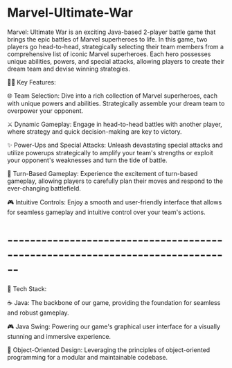 # Marvel-Ultimate-War
Marvel: Ultimate War is an exciting Java-based 2-player battle game that brings the epic battles of Marvel superheroes to life. In this game, two players go head-to-head, strategically selecting their team members from a comprehensive list of iconic Marvel superheroes. Each hero possesses unique abilities, powers, and special attacks, allowing players to create their dream team and devise winning strategies.

🦸‍♂️ Key Features:

🌐 Team Selection: Dive into a rich collection of Marvel superheroes, each with unique powers and abilities. Strategically assemble your dream team to overpower your opponent.

⚔️ Dynamic Gameplay: Engage in head-to-head battles with another player, where strategy and quick decision-making are key to victory.

✨ Power-Ups and Special Attacks: Unleash devastating special attacks and utilize powerups strategically to amplify your team's strengths or exploit your opponent's weaknesses and turn the tide of battle.

🔄 Turn-Based Gameplay: Experience the excitement of turn-based gameplay, allowing players to carefully plan their moves and respond to the ever-changing battlefield.

🎮 Intuitive Controls: Enjoy a smooth and user-friendly interface that allows for seamless gameplay and intuitive control over your team's actions.

# ------------------------------------------------------------------------------

🚀 Tech Stack:

☕ Java: The backbone of our game, providing the foundation for seamless and robust gameplay.

🎮 Java Swing: Powering our game's graphical user interface for a visually stunning and immersive experience.

🧠 Object-Oriented Design: Leveraging the principles of object-oriented programming for a modular and maintainable codebase.
